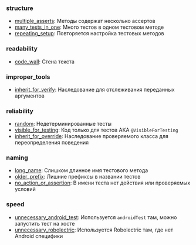 ### structure
- [multiple_asserts](src/test/java/structure/multiple_asserts): Методы содержат несколько ассертов
- [many_tests_in_one](src/test/java/structure/many_tests_in_one): Много тестов в одном тестовом методе
- [repeating_setup](src/test/java/structure/repeating_setup): Повторяется настройка тестовых методов
### readability
- [code_wall](src/test/java/readability/code_wall): Стена текста
### improper_tools
- [inherit_for_verify](src/test/java/improper_tools/inherit_for_verify): Наследование для отслеживания переданных аргументов
### reliability
- [random](src/test/java/reliability/random): Недетерминированные тесты 
- [visible_for_testing](src/test/java/reliability/visible_for_testing): Код только для тестов AKA `@VisibleForTesting`
- [inherit_for_override](src/test/java/reliability/inherit_for_override): Наследование проверяемого класса для переопределения поведения
### naming
- [long_name](src/test/java/naming/long_name): Слишком длинное имя тестового метода
- [older_prefix](src/test/java/naming/older_prefix): Лишние префиксы в названии тестов
- [no_action_or_assertion](src/test/java/naming/no_action_or_assertion): В имени теста нет действия или проверяемых условий
### speed
- [unnecessary_android_test](src/test/java/speed/unnecessary_android_test): Используется `androidTest` там, можно запустить тест на хосте
- [unnecessary_robolectric](src/test/java/speed/unnecessary_robolectric): Используется Robolectric там, где нет Android специфики

